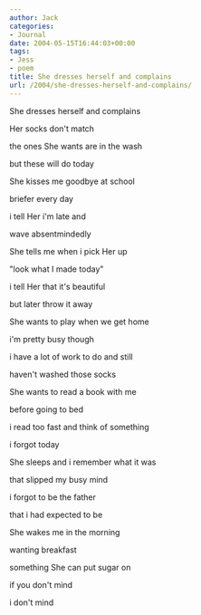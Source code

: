 ```yaml
---
author: Jack
categories:
- Journal
date: 2004-05-15T16:44:03+00:00
tags:
- Jess
- poem
title: She dresses herself and complains
url: /2004/she-dresses-herself-and-complains/
---
```


She dresses herself and complains
  
Her socks don't match
  
the ones She wants are in the wash
  
but these will do today

She kisses me goodbye at school
  
briefer every day
  
i tell Her i'm late and
  
wave absentmindedly

She tells me when i pick Her up
  
"look what I made today"
  
i tell Her that it's beautiful
  
but later throw it away

She wants to play when we get home
  
i'm pretty busy though
  
i have a lot of work to do and still
  
haven't washed those socks

She wants to read a book with me
  
before going to bed
  
i read too fast and think of something
  
i forgot today

She sleeps and i remember what it was
  
that slipped my busy mind
  
i forgot to be the father
  
that i had expected to be

She wakes me in the morning
  
wanting breakfast
  
something She can put sugar on
  
if you don't mind

i don't mind